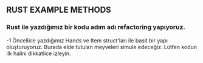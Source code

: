 ## RUST EXAMPLE METHODS
### Rust ile yazdığımız bir kodu adım adı refactoring yapıyoruz.

-1 Öncelikle yazdığımız Hands ve Item struct'ları ile basit bir yapı oluşturuyoruz. 
Burada elde tutulan meyveleri simule edeceğiz. Lütfen kodun ilk halini dikkatlice izleyin.
